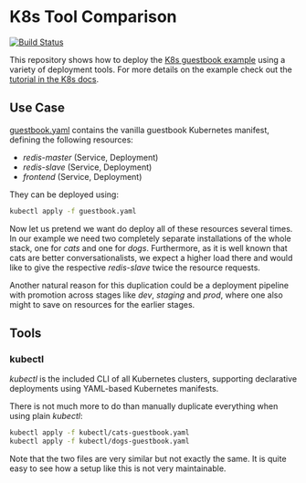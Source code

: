 # K8s Tool Comparison

[![Build Status](https://travis-ci.org/mbode/kubernetes-tool-comparison.svg?branch=master)](https://travis-ci.org/mbode/kubernetes-tool-comparison)

This repository shows how to deploy the [K8s guestbook example](https://github.com/kubernetes/examples/tree/master/guestbook) using a variety of deployment tools.
For more details on the example check out the [tutorial in the K8s docs](https://kubernetes.io/docs/tutorials/stateless-application/guestbook/).

## Use Case

[guestbook.yaml](guestbook.yaml) contains the vanilla guestbook Kubernetes manifest, defining the following resources:

* _redis-master_ (Service, Deployment)
* _redis-slave_ (Service, Deployment)
* _frontend_ (Service, Deployment)

They can be deployed using:

```bash
kubectl apply -f guestbook.yaml
```

Now let us pretend we want do deploy all of these resources several times.
In our example we need two completely separate installations of the whole stack, one for _cats_ and one for _dogs_. Furthermore, as it is well known that cats are better conversationalists, we expect a higher load there and would like to give the respective _redis-slave_ twice the resource requests.

Another natural reason for this duplication could be a deployment pipeline with promotion across stages like _dev_, _staging_ and _prod_, where one also might to save on resources for the earlier stages.

## Tools

### kubectl

_kubectl_ is the included CLI of all Kubernetes clusters, supporting declarative deployments using YAML-based Kubernetes manifests.

There is not much more to do than manually duplicate everything when using plain _kubectl_:

```bash
kubectl apply -f kubectl/cats-guestbook.yaml
kubectl apply -f kubectl/dogs-guestbook.yaml
```

Note that the two files are very similar but not exactly the same.
It is quite easy to see how a setup like this is not very maintainable.